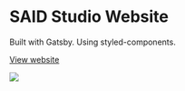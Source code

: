 # SAID Studio Website

Built with Gatsby. Using styled-components.

[View website](https://saidstudio.co.nz/)

![](https://user-images.githubusercontent.com/8112138/86178894-140b1c80-bade-11ea-84c5-a0db19959f2f.png)
